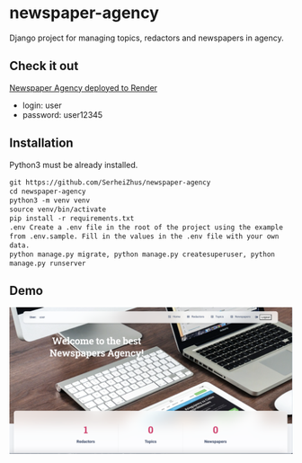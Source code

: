 # newspaper-agency
Django project for managing topics, redactors and newspapers in agency.

## Check it out
[Newspaper Agency deployed to Render](https://newspaper-agency-ylds.onrender.com)

* login: user
* password: user12345



## Installation
Python3 must be already installed. 

```shell
git https://github.com/SerheiZhus/newspaper-agency
cd newspaper-agency
python3 -m venv venv
source venv/bin/activate
pip install -r requirements.txt
.env Create a .env file in the root of the project using the example from .env.sample. Fill in the values in the .env file with your own data.
python manage.py migrate, python manage.py createsuperuser, python manage.py runserver
```
## Demo
![Website Interface](demo.png)











